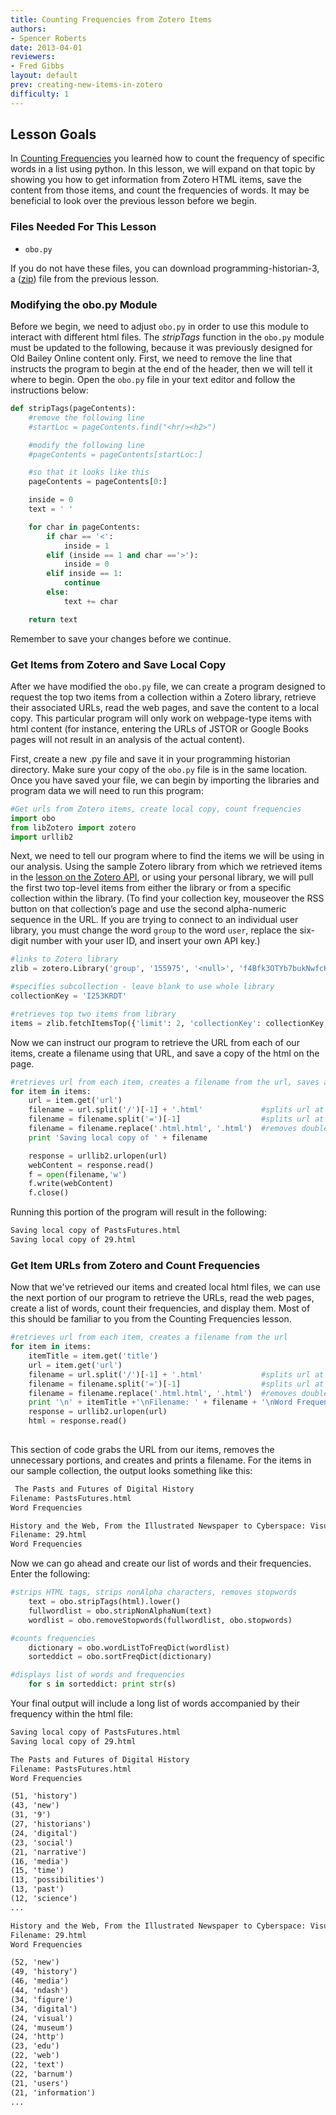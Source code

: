 ```yaml
---
title: Counting Frequencies from Zotero Items
authors:
- Spencer Roberts
date: 2013-04-01
reviewers:
- Fred Gibbs
layout: default
prev: creating-new-items-in-zotero
difficulty: 1
---
```


Lesson Goals
------------

In [Counting Frequencies][] you learned how to count the frequency of specific
words in a list using python. In this lesson, we will expand on that
topic by showing you how to get information from Zotero HTML items, save
the content from those items, and count the frequencies of words. It may
be beneficial to look over the previous lesson before we begin.

### Files Needed For This Lesson

-   `obo.py`

If you do not have these files, you can
download programming-historian-3, a ([zip][]) file from the previous lesson.

### Modifying the obo.py Module

Before we begin, we need to adjust `obo.py` in order to use this module to
interact with different html files. The *stripTags* function in the `obo.py`
module must be updated to the following, because it was previously
designed for Old Bailey Online content only. First, we need to remove
the line that instructs the program to begin at the end of the header,
then we will tell it where to begin. Open the `obo.py` file in your text
editor and follow the instructions below:

``` python
def stripTags(pageContents):
    #remove the following line
    #startLoc = pageContents.find("<hr/><h2>")

    #modify the following line
    #pageContents = pageContents[startLoc:]

    #so that it looks like this
    pageContents = pageContents[0:]

    inside = 0
    text = ' '

    for char in pageContents:
        if char == '<':
            inside = 1
        elif (inside == 1 and char =='>'):
            inside = 0
        elif inside == 1:
            continue
        else:
            text += char

    return text 
```

Remember to save your changes before we continue.

### Get Items from Zotero and Save Local Copy

After we have modified the `obo.py` file, we can create a program designed
to request the top two items from a collection within a Zotero library,
retrieve their associated URLs, read the web pages, and save the content
to a local copy. This particular program will only work on webpage-type
items with html content (for instance, entering the URLs of JSTOR or
Google Books pages will not result in an analysis of the actual
content).

First, create a new .py file and save it in your programming historian
directory. Make sure your copy of the `obo.py` file is in the same
location. Once you have saved your file, we can begin by importing the
libraries and program data we will need to run this program:

``` python
#Get urls from Zotero items, create local copy, count frequencies
import obo
from libZotero import zotero
import urllib2 
```

Next, we need to tell our program where to find the items we will be using in
our analysis. Using the sample Zotero library from which we retrieved items in
the [lesson on the Zotero API][], or using your personal library, we will pull
the first two top-level items from either the library or from a specific
collection within the library. (To find your collection key, mouseover the RSS
button on that collection’s page and use the second alpha-numeric sequence in
the URL. If you are trying to connect to an individual user library, you must
change the word `group` to the word `user`, replace the six-digit number
with your user ID, and insert your own API key.)

``` python
#links to Zotero library
zlib = zotero.Library('group', '155975', '<null>', 'f4Bfk3OTYb7bukNwfcKXKNLG')

#specifies subcollection - leave blank to use whole library
collectionKey = 'I253KRDT'

#retrieves top two items from library
items = zlib.fetchItemsTop({'limit': 2, 'collectionKey': collectionKey, 'content': 'json,bib,coins'}) 
```

Now we can instruct our program to retrieve the URL from each of our
items, create a filename using that URL, and save a copy of the html on
the page.

``` python
#retrieves url from each item, creates a filename from the url, saves a local copy
for item in items:
    url = item.get('url')
    filename = url.split('/')[-1] + '.html'             #splits url at last /
    filename = filename.split('=')[-1]                  #splits url at last =
    filename = filename.replace('.html.html', '.html')  #removes double .html
    print 'Saving local copy of ' + filename

    response = urllib2.urlopen(url)
    webContent = response.read()
    f = open(filename,'w')
    f.write(webContent)
    f.close()
```

Running this portion of the program will result in the following:

``` xml
Saving local copy of PastsFutures.html
Saving local copy of 29.html 
```

### Get Item URLs from Zotero and Count Frequencies

Now that we've retrieved our items and created local html files, we can
use the next portion of our program to retrieve the URLs, read the web
pages, create a list of words, count their frequencies, and display
them. Most of this should be familiar to you from the Counting Frequencies lesson.

``` python
#retrieves url from each item, creates a filename from the url
for item in items:
    itemTitle = item.get('title')
    url = item.get('url')
    filename = url.split('/')[-1] + '.html'             #splits url at last /
    filename = filename.split('=')[-1]                  #splits url at last =
    filename = filename.replace('.html.html', '.html')  #removes double .html
    print '\n' + itemTitle +'\nFilename: ' + filename + '\nWord Frequencies\n'
    response = urllib2.urlopen(url)
    html = response.read()
    
```

This section of code grabs the URL from our items, removes the
unnecessary portions, and creates and prints a filename. For the items
in our sample collection, the output looks something like this:

``` xml
 The Pasts and Futures of Digital History
Filename: PastsFutures.html
Word Frequencies

History and the Web, From the Illustrated Newspaper to Cyberspace: Visual Technologies and Interaction in the Nineteenth and Twenty-First Centuries
Filename: 29.html
Word Frequencies 
```

Now we can go ahead and create our list of words and their frequencies.
Enter the following:

``` python
#strips HTML tags, strips nonAlpha characters, removes stopwords
    text = obo.stripTags(html).lower()
    fullwordlist = obo.stripNonAlphaNum(text)
    wordlist = obo.removeStopwords(fullwordlist, obo.stopwords)

#counts frequencies
    dictionary = obo.wordListToFreqDict(wordlist)
    sorteddict = obo.sortFreqDict(dictionary)

#displays list of words and frequencies
    for s in sorteddict: print str(s)
```

Your final output will include a long list of words accompanied by their
frequency within the html file:

``` xml
Saving local copy of PastsFutures.html
Saving local copy of 29.html

The Pasts and Futures of Digital History
Filename: PastsFutures.html
Word Frequencies

(51, 'history')
(43, 'new')
(31, '9')
(27, 'historians')
(24, 'digital')
(23, 'social')
(21, 'narrative')
(16, 'media')
(15, 'time')
(13, 'possibilities')
(13, 'past')
(12, 'science')
...

History and the Web, From the Illustrated Newspaper to Cyberspace: Visual Technologies and Interaction in the Nineteenth and Twenty-First Centuries
Filename: 29.html
Word Frequencies

(52, 'new')
(49, 'history')
(46, 'media')
(44, 'ndash')
(34, 'figure')
(34, 'digital')
(24, 'visual')
(24, 'museum')
(24, 'http')
(23, 'edu')
(22, 'web')
(22, 'text')
(22, 'barnum')
(21, 'users')
(21, 'information')
...
```

  [Counting Frequencies]: ../lessons/counting-frequencies
  [zip]: ../assets/programming-historian3.zip
  [Lesson on the Zotero API]: ../lessons/intro-to-the-zotero-api
